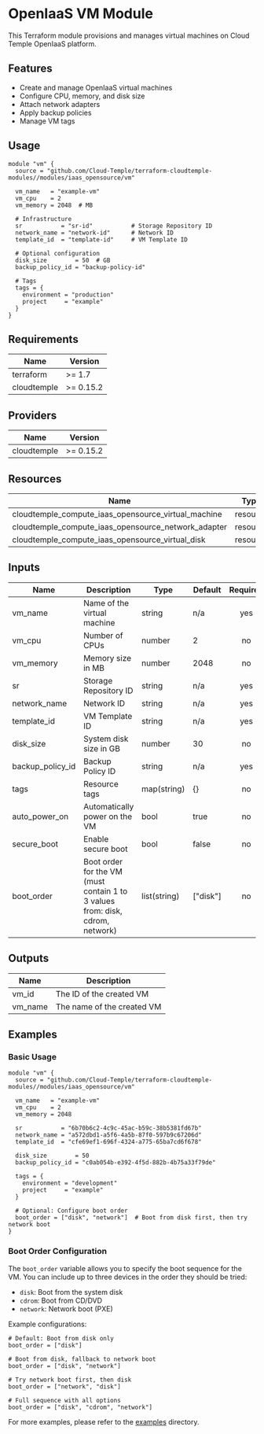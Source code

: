 # OpenIaaS VM Module

This Terraform module provisions and manages virtual machines on Cloud Temple OpenIaaS platform.

## Features

- Create and manage OpenIaaS virtual machines
- Configure CPU, memory, and disk size
- Attach network adapters
- Apply backup policies
- Manage VM tags

## Usage

```hcl
module "vm" {
  source = "github.com/Cloud-Temple/terraform-cloudtemple-modules//modules/iaas_opensource/vm"

  vm_name   = "example-vm"
  vm_cpu    = 2
  vm_memory = 2048  # MB

  # Infrastructure
  sr           = "sr-id"           # Storage Repository ID
  network_name = "network-id"      # Network ID
  template_id  = "template-id"     # VM Template ID

  # Optional configuration
  disk_size        = 50  # GB
  backup_policy_id = "backup-policy-id"

  # Tags
  tags = {
    environment = "production"
    project     = "example"
  }
}
```

## Requirements

| Name | Version |
|------|---------|
| terraform | >= 1.7 |
| cloudtemple | >= 0.15.2 |

## Providers

| Name | Version |
|------|---------|
| cloudtemple | >= 0.15.2 |

## Resources

| Name | Type |
|------|------|
| cloudtemple_compute_iaas_opensource_virtual_machine | resource |
| cloudtemple_compute_iaas_opensource_network_adapter | resource |
| cloudtemple_compute_iaas_opensource_virtual_disk | resource |

## Inputs

| Name | Description | Type | Default | Required |
|------|-------------|------|---------|:--------:|
| vm_name | Name of the virtual machine | string | n/a | yes |
| vm_cpu | Number of CPUs | number | 2 | no |
| vm_memory | Memory size in MB | number | 2048 | no |
| sr | Storage Repository ID | string | n/a | yes |
| network_name | Network ID | string | n/a | yes |
| template_id | VM Template ID | string | n/a | yes |
| disk_size | System disk size in GB | number | 30 | no |
| backup_policy_id | Backup Policy ID | string | n/a | yes |
| tags | Resource tags | map(string) | {} | no |
| auto_power_on | Automatically power on the VM | bool | true | no |
| secure_boot | Enable secure boot | bool | false | no |
| boot_order | Boot order for the VM (must contain 1 to 3 values from: disk, cdrom, network) | list(string) | ["disk"] | no |

## Outputs

| Name | Description |
|------|-------------|
| vm_id | The ID of the created VM |
| vm_name | The name of the created VM |

## Examples

### Basic Usage

```hcl
module "vm" {
  source = "github.com/Cloud-Temple/terraform-cloudtemple-modules//modules/iaas_opensource/vm"

  vm_name   = "example-vm"
  vm_cpu    = 2
  vm_memory = 2048

  sr           = "6b70b6c2-4c9c-45ac-b59c-38b5381fd67b"
  network_name = "a572dbd1-a5f6-4a5b-87f0-597b9c67206d"
  template_id  = "cfe69ef1-696f-4324-a775-65ba7cd6f678"

  disk_size        = 50
  backup_policy_id = "c0ab054b-e392-4f5d-882b-4b75a33f79de"

  tags = {
    environment = "development"
    project     = "example"
  }

  # Optional: Configure boot order
  boot_order = ["disk", "network"]  # Boot from disk first, then try network boot
}
```

### Boot Order Configuration

The `boot_order` variable allows you to specify the boot sequence for the VM. You can include up to three devices in the order they should be tried:

- `disk`: Boot from the system disk
- `cdrom`: Boot from CD/DVD
- `network`: Network boot (PXE)

Example configurations:
```hcl
# Default: Boot from disk only
boot_order = ["disk"]

# Boot from disk, fallback to network boot
boot_order = ["disk", "network"]

# Try network boot first, then disk
boot_order = ["network", "disk"]

# Full sequence with all options
boot_order = ["disk", "cdrom", "network"]
```

For more examples, please refer to the [examples](../../../examples/iaas_opensource/vm) directory.
